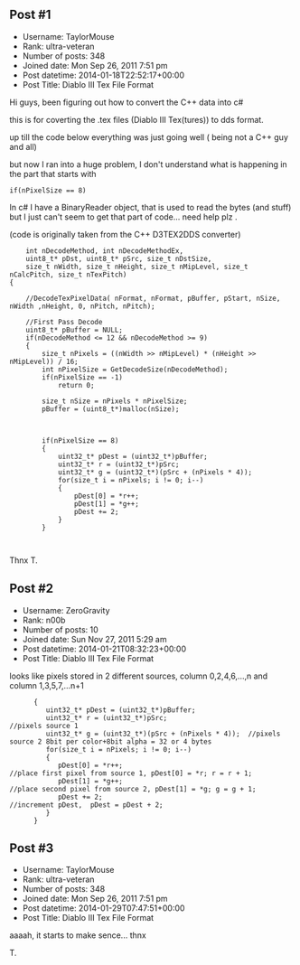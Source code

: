 ## Post #1
- Username: TaylorMouse
- Rank: ultra-veteran
- Number of posts: 348
- Joined date: Mon Sep 26, 2011 7:51 pm
- Post datetime: 2014-01-18T22:52:17+00:00
- Post Title: Diablo III Tex File Format

Hi guys, been figuring out how to convert the C++ data into c#

this is for coverting the .tex files (Diablo III Tex(tures)) to dds format.

up till the code below everything was just going well ( being not a C++ guy and all)

but now I ran into a huge problem, I don't understand what is happening in the part that starts with

```
if(nPixelSize == 8) 
```


In c# I have a BinaryReader object, that is used to read the bytes (and stuff) but I just can't seem to get that part of code... need help plz .

(code is originally taken from the C++ D3TEX2DDS converter)

```
	int nDecodeMethod, int nDecodeMethodEx, 
	uint8_t* pDst, uint8_t* pSrc, size_t nDstSize, 
	size_t nWidth, size_t nHeight, size_t nMipLevel, size_t nCalcPitch, size_t nTexPitch)
{

	//DecodeTexPixelData( nFormat, nFormat, pBuffer, pStart, nSize, nWidth ,nHeight, 0, nPitch, nPitch);

	//First Pass Decode
	uint8_t* pBuffer = NULL;
	if(nDecodeMethod <= 12 && nDecodeMethod >= 9)
	{
		size_t nPixels = ((nWidth >> nMipLevel) * (nHeight >> nMipLevel)) / 16;
		int nPixelSize = GetDecodeSize(nDecodeMethod);
		if(nPixelSize == -1)
			return 0;

		size_t nSize = nPixels * nPixelSize;
		pBuffer = (uint8_t*)malloc(nSize);



		if(nPixelSize == 8)
		{
			uint32_t* pDest = (uint32_t*)pBuffer;
			uint32_t* r = (uint32_t*)pSrc;
			uint32_t* g = (uint32_t*)(pSrc + (nPixels * 4));
			for(size_t i = nPixels; i != 0; i--)
			{
				pDest[0] = *r++;
				pDest[1] = *g++;
				pDest += 2;
			}
		}



```


Thnx
T.
## Post #2
- Username: ZeroGravity
- Rank: n00b
- Number of posts: 10
- Joined date: Sun Nov 27, 2011 5:29 am
- Post datetime: 2014-01-21T08:32:23+00:00
- Post Title: Diablo III Tex File Format

looks like pixels stored in 2 different sources, column 0,2,4,6,...,n and column 1,3,5,7,...n+1 

```
      {
         uint32_t* pDest = (uint32_t*)pBuffer;
         uint32_t* r = (uint32_t*)pSrc;                          //pixels source 1
         uint32_t* g = (uint32_t*)(pSrc + (nPixels * 4));  //pixels source 2 8bit per color+8bit alpha = 32 or 4 bytes
         for(size_t i = nPixels; i != 0; i--)
         {
            pDest[0] = *r++;                                          //place first pixel from source 1, pDest[0] = *r; r = r + 1;
            pDest[1] = *g++;                                         //place second pixel from source 2, pDest[1] = *g; g = g + 1;
            pDest += 2;                                                //increment pDest,  pDest = pDest + 2;
         }
      }

```
## Post #3
- Username: TaylorMouse
- Rank: ultra-veteran
- Number of posts: 348
- Joined date: Mon Sep 26, 2011 7:51 pm
- Post datetime: 2014-01-29T07:47:51+00:00
- Post Title: Diablo III Tex File Format

aaaah, it starts to make sence... thnx

T.
